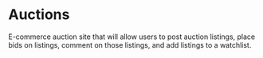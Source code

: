 # Auctions
E-commerce auction site that will allow users to post auction listings, place bids on listings, comment on those listings, and add listings to a watchlist.
